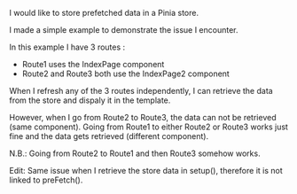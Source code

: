 I would like to store prefetched data in a Pinia store.

I made a simple example to demonstrate the issue I encounter.

In this example I have 3 routes :
- Route1 uses the IndexPage component
- Route2 and Route3 both use the IndexPage2 component

When I refresh any of the 3 routes independently, I can retrieve the data from the store and dispaly it in the template.

However, when I go from Route2 to Route3, the data can not be retrieved (same component).
Going from Route1 to either Route2 or Route3 works just fine and the data gets retrieved (different component).

N.B.: Going from Route2 to Route1 and then Route3 somehow works.

Edit: Same issue when I retrieve the store data in setup(), therefore it is not linked to preFetch().